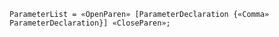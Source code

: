 <!-- This file is generated automatically by infrastructure scripts. Please don't edit by hand. -->

<!-- markdownlint-disable first-line-h1 -->

```{ .ebnf .slang-ebnf #ParameterList }
ParameterList = «OpenParen» [ParameterDeclaration {«Comma» ParameterDeclaration}] «CloseParen»;
```
